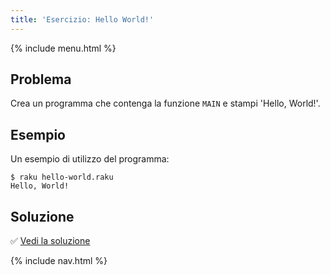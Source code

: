 ```yaml
---
title: 'Esercizio: Hello World!'
---
```


{% include menu.html %}

## Problema

Crea un programma che contenga la funzione `MAIN` e stampi 'Hello, World!'.

## Esempio

Un esempio di utilizzo del programma:

```console
$ raku hello-world.raku
Hello, World!
```

## Soluzione

✅ [Vedi la soluzione](solution)

{% include nav.html %}